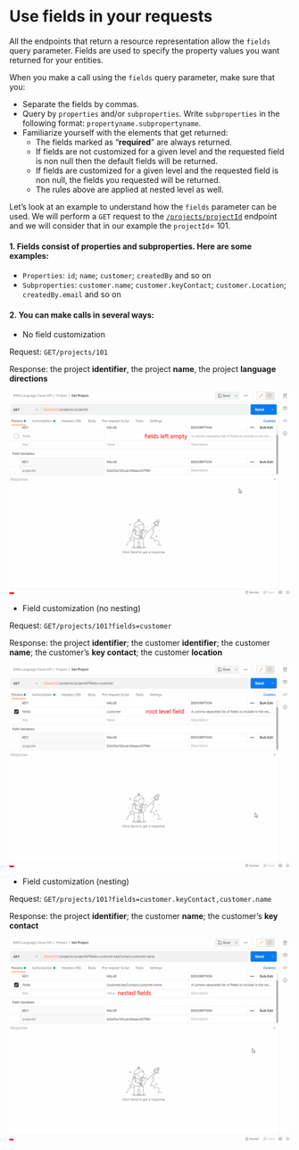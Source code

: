 # Use fields in your requests

All the endpoints that return a resource representation allow the `fields` query parameter. Fields are used to specify the property values you want returned for your entities. 

When you make a call using the `fields` query parameter, make sure that you:
- Separate the fields by commas.
- Query by `properties` and/or `subproperties`. Write `subproperties` in the following format: `propertyname.subpropertyname`.
- Familiarize yourself with the elements that get returned:
	- 	The fields marked as “**required**” are always returned.
	- 	If fields are not customized for a given level and the requested field is non null then the default fields will be returned.
	- 	If fields are customized for a given level and the requested field is non null, the fields you requested will be returned.
	- 	The rules above are applied at nested level as well.

Let’s look at an example to understand how the `fields` parameter can be used. 
We will perform a `GET` request to the [`/projects/projectId`](../reference/Public-API.v1.json/paths/~1projects~1{projectId}/get) endpoint and we will consider that in our example the `projectId`= 101.

#### 1. Fields consist of properties and subproperties. Here are some examples:
- `Properties`: `id`; `name`; `customer`; `createdBy` and so on
- `Subproperties`: `customer.name`; `customer.keyContact`; `customer.Location`; `createdBy.email` and so on

#### 2. You can make calls in several ways:
- No field customization

Request: `GET/projects/101`

Response: the project **identifier**, the project **name**, the project **language directions**

<!--
focus: false
-->
![No Fields](https://github.com/RWS/language-cloud-public-api-doc-resources/blob/main/PublicAPI/GetProjectEmptyFields.gif?raw=true)

* Field customization (no nesting)

Request: `GET/projects/101?fields=customer`

Response: the project **identifier**; the customer **identifier**; the customer **name**; the customer’s **key contact**; the customer **location**

<!--
focus: false
-->
![Root Fields](https://github.com/RWS/language-cloud-public-api-doc-resources/blob/main/PublicAPI/GetProjectRootField.gif?raw=true)

* Field customization (nesting)

Request: `GET/projects/101?fields=customer.keyContact,customer.name`

Response: the project **identifier**; the customer **name**; the customer’s **key contact**

<!--
focus: false
-->
![Nested Fields](https://github.com/RWS/language-cloud-public-api-doc-resources/blob/main/PublicAPI/GetProjectNestedFields.gif?raw=true)

